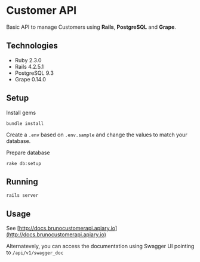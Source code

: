 # Customer API

Basic API to manage Customers using **Rails**, **PostgreSQL** and **Grape**.

## Technologies

* Ruby 2.3.0
* Rails 4.2.5.1
* PostgreSQL 9.3
* Grape 0.14.0

## Setup

Install gems

`bundle install`

Create a `.env` based on `.env.sample` and change the values to match your database.

Prepare database

`rake db:setup`

## Running

`rails server`

## Usage

See [http://docs.brunocustomerapi.apiary.io](http://docs.brunocustomerapi.apiary.io)

Alternatevely, you can access the documentation using Swagger UI pointing to `/api/v1/swagger_doc`
